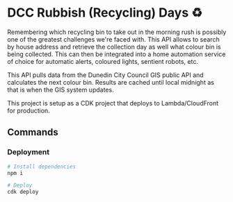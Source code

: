 # DCC Rubbish (Recycling) Days ♻

Remembering which recycling bin to take out in the morning rush is possibly one of the greatest challenges we're faced with. This API allows to search by house address and retrieve the collection day as well what colour bin is being collected. This can then be integrated into a home automation service of choice for automatic alerts, coloured lights, sentient robots, etc.

This API pulls data from the Dunedin City Council GIS public API and calculates the next colour bin. Results are cached until local midnight as that is when the GIS system updates.

This project is setup as a CDK project that deploys to Lambda/CloudFront for production.

## Commands

### Deployment

```bash
# Install dependencies
npm i

# Deploy
cdk deploy
```
